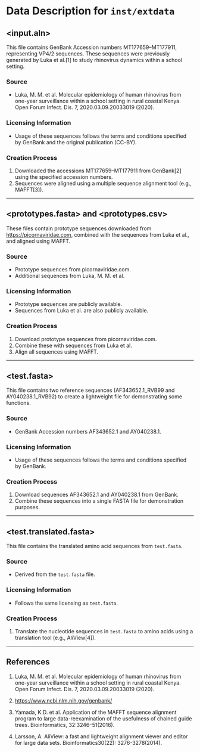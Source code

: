 

# Data Description for `inst/extdata`

## <input.aln>
This file contains GenBank Accession numbers MT177659–MT177911, representing VP4/2 sequences. These sequences were previously generated by Luka et al.[1] to study rhinovirus dynamics within a school setting.

### Source
- Luka, M. M. et al. Molecular epidemiology of human rhinovirus from one-year surveillance within a school setting in rural coastal Kenya. Open Forum Infect. Dis. 7, 2020.03.09.20033019 (2020).

### Licensing Information
- Usage of these sequences follows the terms and conditions specified by GenBank and the original publication (CC-BY).


### Creation Process
1. Downloaded the accessions MT177659–MT177911 from GenBank[2] using the specified accession numbers.
2. Sequences were aligned using a multiple sequence alignment tool (e.g., MAFFT[3]).

---

## <prototypes.fasta> and <prototypes.csv>
These files contain prototype sequences downloaded from https://picornaviridae.com, combined with the sequences from Luka et al., and aligned using MAFFT.

### Source
- Prototype sequences from picornaviridae.com.
- Additional sequences from Luka, M. M. et al.

### Licensing Information
- Prototype sequences are publicly available.
- Sequences from Luka et al. are also publicly available.

### Creation Process
1. Download prototype sequences from picornaviridae.com.
2. Combine these with sequences from Luka et al.
3. Align all sequences using MAFFT.

---

## <test.fasta>
This file contains two reference sequences (AF343652.1_RVB99 and AY040238.1_RVB92) to create a lightweight file for demonstrating some functions.

### Source
- GenBank Accession numbers AF343652.1 and AY040238.1.

### Licensing Information
- Usage of these sequences follows the terms and conditions specified by GenBank.

### Creation Process
1. Download sequences AF343652.1 and AY040238.1 from GenBank.
2. Combine these sequences into a single FASTA file for demonstration purposes.

---

## <test.translated.fasta>
This file contains the translated amino acid sequences from `test.fasta`.

### Source
- Derived from the `test.fasta` file.

### Licensing Information
- Follows the same licensing as `test.fasta`.

### Creation Process
1. Translate the nucleotide sequences in `test.fasta` to amino acids using a translation tool (e.g., AliView[4]).

---

## References
1. Luka, M. M. et al. Molecular epidemiology of human rhinovirus from one-year surveillance within a school setting in rural coastal Kenya. Open Forum Infect. Dis. 7, 2020.03.09.20033019 (2020).

2. https://www.ncbi.nlm.nih.gov/genbank/

3. Yamada, K.D. et al. Application of the MAFFT sequence alignment program to large data-reexamination of the usefulness of chained guide trees. Bioinformatics, 32:3246–51(2016).

4. Larsson, A. AliView: a fast and lightweight alignment viewer and editor for large data sets. Bioinformatics30(22): 3276-3278(2014).
